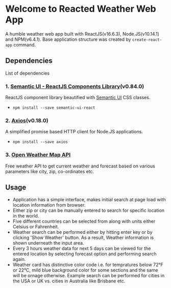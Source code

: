 # Welcome to Reacted Weather Web App
A humble weather web app built with ReactJS(v16.6.3), Node.JS(v10.14.1) and NPM(v6.4.1). Base application structure was created by `create-react-app` command.

## Dependencies
List of dependencies

### 1. [Semantic UI - ReactJS Components Library](https://react.semantic-ui.com/)(v0.84.0)
ReactJS component library beautified with [Semantic UI](https://semantic-ui.com/) CSS classes.
- `npm install --save semantic-ui-react`
### 2. [Axios](https://github.com/axios/axios)(v0.18.0)
A simplified promise based HTTP client for Node.JS applications.
- `npm install --save axios`
### 3. [Open Weather Map API](https://openweathermap.org)
Free weather API to get current weather and forecast based on various parameters like city, zip, co-ordinates etc.

## Usage
- Application has a simple interface, makes initial search at page load with location information from browser. 
- Either zip or city can be manually entered to search for specific location in the world. 
- Five different countries can be selected from along with units either Celsius or Fahrenheit.
- Weather search can be performed either by hitting enter key or by clicking 'Show Weather' button. As a result, Weather information is shown underneath the input area.
- Every 3 hours weather data for next 5 days can be viewed for the entered location by selecting forecast option and performing search again.
- Weather card has distinctive color code i.e. for tempratures below 72°F or 22°C, mild blue background color for some sections and the same will be ornage otherwise. Example search can be performed for cities in the USA or UK vs. cities in Australia like Brisbane etc.
